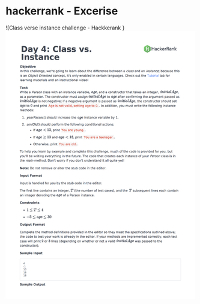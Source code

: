 # hackerrank - Excerise 

 ![Class verse instance challenge - Hackkerank }
 <img src="https://github.com/Bal2018/hackerrank/blob/master/Images/30-class-vs-instance.png?raw=true">
 